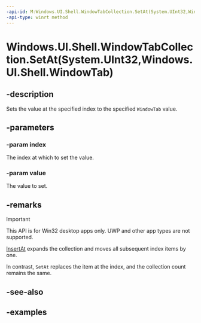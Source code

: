 ```yaml
---
-api-id: M:Windows.UI.Shell.WindowTabCollection.SetAt(System.UInt32,Windows.UI.Shell.WindowTab)
-api-type: winrt method
---
```


# Windows.UI.Shell.WindowTabCollection.SetAt(System.UInt32,Windows.UI.Shell.WindowTab)

<!--
public void SetAt (uint index, Windows.UI.Shell.WindowTab value);
-->

## -description

Sets the value at the specified index to the specified `WindowTab` value.

## -parameters

### -param index

The index at which to set the value.

### -param value

The value to set.

## -remarks

> [!IMPORTANT]
> This API is for Win32 desktop apps only. UWP and other app types are not supported.

[InsertAt](windowtabcollection_insertat_1626840122.md) expands the collection and moves all subsequent index items by one.

In contrast, `SetAt` replaces the item at the index, and the collection count remains the same.

## -see-also

## -examples
